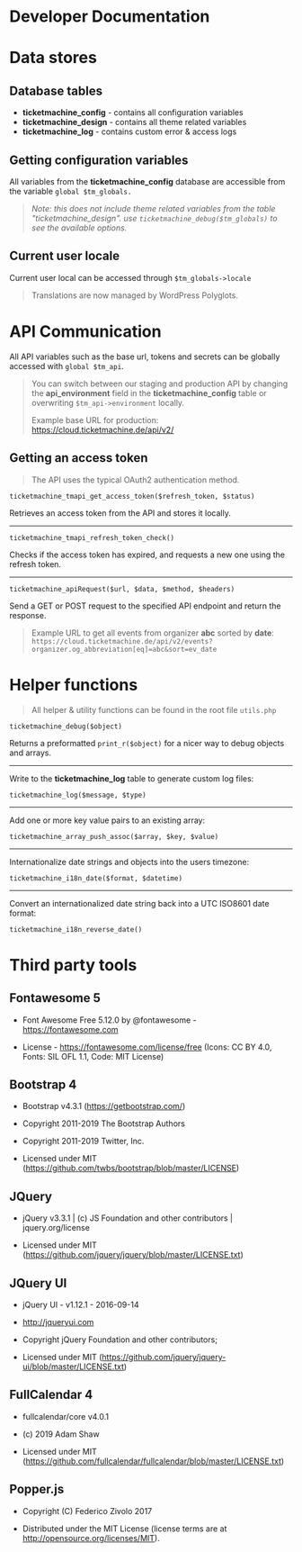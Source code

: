 # Developer Documentation

# Data stores

## Database tables

- **ticketmachine_config** - contains all configuration variables
- **ticketmachine_design** - contains all theme related variables
- **ticketmachine_log** - contains custom error & access logs

## Getting configuration variables

All variables from the **ticketmachine_config** database are accessible from the variable `global $tm_globals.`

> _Note: this does not include theme related variables from the table "ticketmachine_design". use `ticketmachine_debug($tm_globals)` to see the available options._

## Current user locale

Current user local can be accessed through `$tm_globals->locale`

> Translations are now managed by WordPress Polyglots.

# API Communication

All API variables such as the base url, tokens and secrets can be globally accessed with `global $tm_api`.

> You can switch between our staging and production API by changing the **api_environment** field in the **ticketmachine_config** table or overwriting `$tm_api->environment` locally.
>
> Example base URL for production: https://cloud.ticketmachine.de/api/v2/

## Getting an access token

> The API uses the typical OAuth2 authentication method.

    ticketmachine_tmapi_get_access_token($refresh_token, $status)

Retrieves an access token from the API and stores it locally.

---

    ticketmachine_tmapi_refresh_token_check()

Checks if the access token has expired, and requests a new one using the refresh token.

---

    ticketmachine_apiRequest($url, $data, $method, $headers)

Send a GET or POST request to the specified API endpoint and return the response.

> Example URL to get all events from organizer **abc** sorted by **date**:
> `https://cloud.ticketmachine.de/api/v2/events?organizer.og_abbreviation[eq]=abc&sort=ev_date`

# Helper functions

> All helper & utility functions can be found in the root file `utils.php`

    ticketmachine_debug($object)

Returns a preformatted `print_r($object)` for a nicer way to debug objects and arrays.

---

Write to the **ticketmachine_log** table to generate custom log files:

    ticketmachine_log($message, $type)

---

Add one or more key value pairs to an existing array:

    ticketmachine_array_push_assoc($array, $key, $value)

---

Internationalize date strings and objects into the users timezone:

    ticketmachine_i18n_date($format, $datetime)

---

Convert an internationalized date string back into a UTC ISO8601 date format:

    ticketmachine_i18n_reverse_date()

# Third party tools

## Fontawesome 5

- Font Awesome Free 5.12.0 by @fontawesome - https://fontawesome.com

- License - https://fontawesome.com/license/free (Icons: CC BY 4.0, Fonts: SIL OFL 1.1, Code: MIT License)

## Bootstrap 4

- Bootstrap v4.3.1 (https://getbootstrap.com/)

- Copyright 2011-2019 The Bootstrap Authors

- Copyright 2011-2019 Twitter, Inc.

- Licensed under MIT (https://github.com/twbs/bootstrap/blob/master/LICENSE)

## JQuery

- jQuery v3.3.1 | (c) JS Foundation and other contributors | jquery.org/license

- Licensed under MIT (https://github.com/jquery/jquery/blob/master/LICENSE.txt)

## JQuery UI

- jQuery UI - v1.12.1 - 2016-09-14

- http://jqueryui.com

- Copyright jQuery Foundation and other contributors;

- Licensed under MIT (https://github.com/jquery/jquery-ui/blob/master/LICENSE.txt)

## FullCalendar 4

- fullcalendar/core v4.0.1

- (c) 2019 Adam Shaw

- Licensed under MIT (https://github.com/fullcalendar/fullcalendar/blob/master/LICENSE.txt)

## Popper.js

- Copyright (C) Federico Zivolo 2017

- Distributed under the MIT License (license terms are at http://opensource.org/licenses/MIT).
